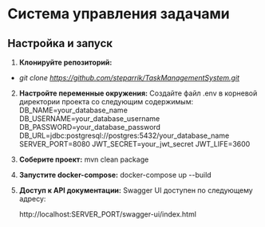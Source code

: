 # Система управления задачами

## Настройка и запуск

1. **Клонируйте репозиторий:**
 - *git clone https://github.com/steparrik/TaskManagementSystem.git*
   
2.  **Настройте переменные окружения:**
   Создайте файл .env в корневой директории проекта со следующим содержимым:
   DB_NAME=your_database_name
   DB_USERNAME=your_database_username
   DB_PASSWORD=your_database_password
   DB_URL=jdbc:postgresql://postgres:5432/your_database_name 
   SERVER_PORT=8080
   JWT_SECRET=your_jwt_secret
   JWT_LIFE=3600

3. **Соберите проект:**
   mvn clean package

4. **Запустите docker-compose:**
   docker-compose up --build

5. **Доступ к API документации:**
   Swagger UI доступен по следующему адресу:

   http://localhost:SERVER_PORT/swagger-ui/index.html
